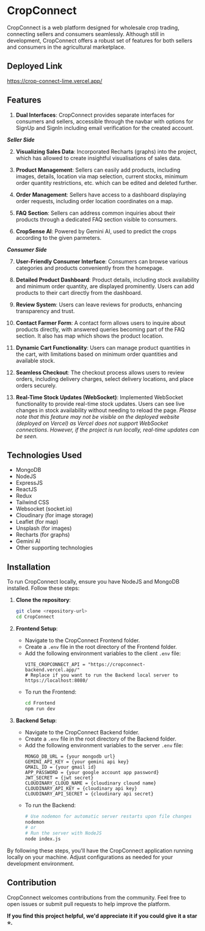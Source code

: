 # CropConnect

CropConnect is a web platform designed for wholesale crop trading, connecting sellers and consumers seamlessly. Although still in development, CropConnect offers a robust set of features for both sellers and consumers in the agricultural marketplace.

## Deployed Link

https://crop-connect-lime.vercel.app/

## Features

1. **Dual Interfaces**: CropConnect provides separate interfaces for consumers and sellers, accessible through the navbar with options for SignUp and SignIn including email verification for the created account.

***Seller Side***

2. **Visualizing Sales Data**: Incorporated Recharts (graphs) into the project, which has allowed to create insightful visualisations of sales data.

3. **Product Management**: Sellers can easily add products, including images, details, location via map selection, current stocks, minimum order quantity restrictions, etc. which can be edited and deleted further.

4. **Order Management**: Sellers have access to a dashboard displaying order requests, including order location coordinates on a map.

5. **FAQ Section**: Sellers can address common inquiries about their products through a dedicated FAQ section visible to consumers.

6. **CropSense AI**: Powered by Gemini AI, used to predict the crops according to the given parmeters.

***Consumer Side***

7. **User-Friendly Consumer Interface**: Consumers can browse various categories and products conveniently from the homepage.

8. **Detailed Product Dashboard**: Product details, including stock availability and minimum order quantity, are displayed prominently. Users can add products to their cart directly from the dashboard.

9. **Review System**: Users can leave reviews for products, enhancing transparency and trust.

10. **Contact Farmer Form**: A contact form allows users to inquire about products directly, with answered queries becoming part of the FAQ section. It also has map which shows the product location.

11. **Dynamic Cart Functionality**: Users can manage product quantities in the cart, with limitations based on minimum order quantities and available stock.

12. **Seamless Checkout**: The checkout process allows users to review orders, including delivery charges, select delivery locations, and place orders securely.

13. **Real-Time Stock Updates (WebSocket)**: Implemented WebSocket functionality to provide real-time stock updates. Users can see live changes in stock availability without needing to reload the page. *Please note that this feature may not be visible on the deployed website (deployed on Vercel) as Vercel does not support WebSocket connections. However, if the project is run locally, real-time updates can be seen.*

## Technologies Used

- MongoDB
- NodeJS
- ExpressJS
- ReactJS
- Redux
- Tailwind CSS
- Websocket (socket.io)
- Cloudinary (for image storage)
- Leaflet (for map)
- Unsplash (for images)
- Recharts (for graphs)
- Gemini AI
- Other supporting technologies

## Installation

To run CropConnect locally, ensure you have NodeJS and MongoDB installed. Follow these steps:

1. **Clone the repository**:
    ```bash
    git clone <repository-url>
    cd CropConnect
    ```

2. **Frontend Setup**:
    - Navigate to the CropConnect Frontend folder.
    - Create a `.env` file in the root directory of the Frontend folder.
    - Add the following environment variables to the client `.env` file:
        ```plaintext
        VITE_CROPCONNECT_API = "https://cropconnect-backend.vercel.app/" 
        # Replace if you want to run the Backend local server to https://localhost:8080/
        ```
    - To run the Frontend:
        ```bash
        cd Frontend
        npm run dev
        ```

3. **Backend Setup**:
    - Navigate to the CropConnect Backend folder.
    - Create a `.env` file in the root directory of the Backend folder.
    - Add the following environment variables to the server `.env` file:
        ```plaintext
        MONGO_DB_URL = {your mongodb url}
        GEMINI_API_KEY = {your gemini api key}
        GMAIL_ID = {your gmail id}
        APP_PASSWORD = {your google account app password}
        JWT_SECRET = {jwt secret}
        CLOUDINARY_CLOUD_NAME = {cloudinary clound name}
        CLOUDINARY_API_KEY = {cloudinary api key}
        CLOUDINARY_API_SECRET = {cloudinary api secret}
        ```
    - To run the Backend:
        ```bash
        # Use nodemon for automatic server restarts upon file changes
        nodemon
        # or
        # Run the server with NodeJS
        node index.js
        ```

By following these steps, you'll have the CropConnect application running locally on your machine. Adjust configurations as needed for your development environment.

## Contribution

CropConnect welcomes contributions from the community. Feel free to open issues or submit pull requests to help improve the platform.


**If you find this project helpful, we'd appreciate it if you could give it a star ⭐.**
